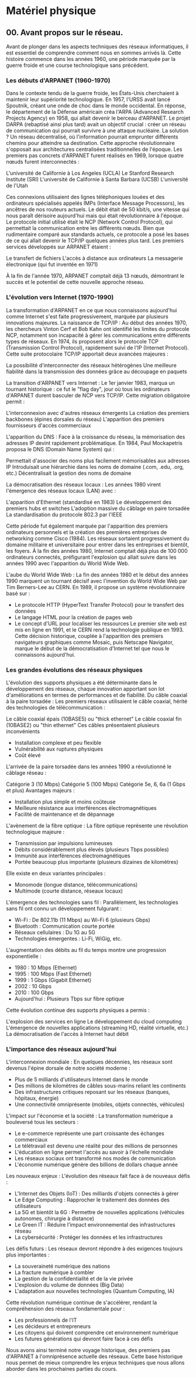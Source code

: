 # Matériel physique

## 00. Avant propos sur le réseau.

Avant de plonger dans les aspects techniques des réseaux informatiques, il est essentiel de comprendre comment nous en sommes arrivés là. Cette histoire commence dans les années 1960, une période marquée par la guerre froide et une course technologique sans précédent.

### Les débuts d'ARPANET (1960-1970)

Dans le contexte tendu de la guerre froide, les États-Unis cherchaient à maintenir leur supériorité technologique. En 1957, l'URSS avait lancé Spoutnik, créant une onde de choc dans le monde occidental. En réponse, le département de la Défense américain créa l'ARPA (Advanced Research Projects Agency) en 1958, qui allait devenir le berceau d'ARPANET.
Le projet DARPA (rebaptisé ainsi plus tard) avait un objectif crucial : créer un réseau de communication qui pourrait survivre à une attaque nucléaire. La solution ? Un réseau décentralisé, où l'information pourrait emprunter différents chemins pour atteindre sa destination. Cette approche révolutionnaire s'opposait aux architectures centralisées traditionnelles de l'époque.
Les premiers pas concrets d'ARPANET furent réalisés en 1969, lorsque quatre nœuds furent interconnectés :

L'université de Californie à Los Angeles (UCLA)
Le Stanford Research Institute (SRI)
L'université de Californie à Santa Barbara (UCSB)
L'université de l'Utah

Ces connexions utilisaient des lignes téléphoniques louées et des ordinateurs spécialisés appelés IMPs (Interface Message Processors), les ancêtres de nos routeurs actuels. Le débit était de 50 kbit/s, une vitesse qui nous paraît dérisoire aujourd'hui mais qui était révolutionnaire à l'époque.
Le protocole initial utilisé était le NCP (Network Control Protocol), qui permettait la communication entre les différents nœuds. Bien que rudimentaire comparé aux standards actuels, ce protocole a posé les bases de ce qui allait devenir le TCP/IP quelques années plus tard.
Les premiers services développés sur ARPANET étaient :

Le transfert de fichiers
L'accès à distance aux ordinateurs
La messagerie électronique (qui fut inventée en 1971)

À la fin de l'année 1970, ARPANET comptait déjà 13 nœuds, démontrant le succès et le potentiel de cette nouvelle approche réseau.

### L'évolution vers Internet (1970-1990)

La transformation d'ARPANET en ce que nous connaissons aujourd'hui comme Internet s'est faite progressivement, marquée par plusieurs innovations majeures.
La naissance de TCP/IP :
Au début des années 1970, les chercheurs Vinton Cerf et Bob Kahn ont identifié les limites du protocole NCP, notamment son incapacité à gérer les communications entre différents types de réseaux. En 1974, ils proposent alors le protocole TCP (Transmission Control Protocol), rapidement suivi de l'IP (Internet Protocol). Cette suite protocolaire TCP/IP apportait deux avancées majeures :

La possibilité d'interconnecter des réseaux hétérogènes
Une meilleure fiabilité dans la transmission des données grâce au découpage en paquets

La transition d'ARPANET vers Internet :
Le 1er janvier 1983, marqua un tournant historique : ce fut le "flag day", jour où tous les ordinateurs d'ARPANET durent basculer de NCP vers TCP/IP. Cette migration obligatoire permit :

L'interconnexion avec d'autres réseaux émergents
La création des premiers backbones (épines dorsales du réseau)
L'apparition des premiers fournisseurs d'accès commerciaux

L'apparition du DNS :
Face à la croissance du réseau, la mémorisation des adresses IP devint rapidement problématique. En 1984, Paul Mockapetris proposa le DNS (Domain Name System) qui :

Permettait d'associer des noms plus facilement mémorisables aux adresses IP
Introduisait une hiérarchie dans les noms de domaine (.com, .edu, .org, etc.)
Décentralisait la gestion des noms de domaine

La démocratisation des réseaux locaux :
Les années 1980 virent l'émergence des réseaux locaux (LAN) avec :

L'apparition d'Ethernet (standardisé en 1983)
Le développement des premiers hubs et switches
L'adoption massive du câblage en paire torsadée
La standardisation du protocole 802.3 par l'IEEE

Cette période fut également marquée par l'apparition des premiers ordinateurs personnels et la création des premières entreprises de networking comme Cisco (1984). Les réseaux sortaient progressivement du domaine militaire et universitaire pour entrer dans les entreprises et bientôt, les foyers.
À la fin des années 1980, Internet comptait déjà plus de 100 000 ordinateurs connectés, préfigurant l'explosion qui allait suivre dans les années 1990 avec l'apparition du World Wide Web.

L'aube du World Wide Web :
La fin des années 1980 et le début des années 1990 marquent un tournant décisif avec l'invention du World Wide Web par Tim Berners-Lee au CERN. En 1989, il propose un système révolutionnaire basé sur :

- Le protocole HTTP (HyperText Transfer Protocol) pour le transfert des données
- Le langage HTML pour la création de pages web
- Le concept d'URL pour localiser les ressources
Le premier site web est mis en ligne en 1991, et le CERN rend la technologie publique en 1993. Cette décision historique, couplée à l'apparition des premiers navigateurs graphiques comme Mosaic, puis Netscape Navigator, marque le début de la démocratisation d'Internet tel que nous le connaissons aujourd'hui.

### Les grandes évolutions des réseaux physiques

L'évolution des supports physiques a été déterminante dans le développement des réseaux, chaque innovation apportant son lot d'améliorations en termes de performances et de fiabilité.
Du câble coaxial à la paire torsadée :
Les premiers réseaux utilisaient le câble coaxial, hérité des technologies de télécommunication :

Le câble coaxial épais (10BASE5) ou "thick ethernet"
Le câble coaxial fin (10BASE2) ou "thin ethernet"
Ces câbles présentaient plusieurs inconvénients

- Installation complexe et peu flexible
- Vulnérabilité aux ruptures physiques
- Coût élevé

L'arrivée de la paire torsadée dans les années 1990 a révolutionné le câblage réseau :

Catégorie 3 (10 Mbps)
Catégorie 5 (100 Mbps)
Catégorie 5e, 6, 6a (1 Gbps et plus)
Avantages majeurs :

- Installation plus simple et moins coûteuse
- Meilleure résistance aux interférences électromagnétiques
- Facilité de maintenance et de dépannage

L'avènement de la fibre optique :
La fibre optique représente une révolution technologique majeure :

- Transmission par impulsions lumineuses
- Débits considérablement plus élevés (plusieurs Tbps possibles)
- Immunité aux interférences électromagnétiques
- Portée beaucoup plus importante (plusieurs dizaines de kilomètres)

Elle existe en deux variantes principales :

- Monomode (longue distance, télécommunications)
- Multimode (courte distance, réseaux locaux)

L'émergence des technologies sans fil :
Parallèlement, les technologies sans fil ont connu un développement fulgurant :

- Wi-Fi : De 802.11b (11 Mbps) au Wi-Fi 6 (plusieurs Gbps)
- Bluetooth : Communication courte portée
- Réseaux cellulaires : Du 1G au 5G
- Technologies émergentes : Li-Fi, WiGig, etc.

L'augmentation des débits au fil du temps montre une progression exponentielle :

- 1980 : 10 Mbps (Ethernet)
- 1995 : 100 Mbps (Fast Ethernet)
- 1999 : 1 Gbps (Gigabit Ethernet)
- 2002 : 10 Gbps
- 2010 : 100 Gbps
- Aujourd'hui : Plusieurs Tbps sur fibre optique

Cette évolution continue des supports physiques a permis :

L'explosion des services en ligne
Le développement du cloud computing
L'émergence de nouvelles applications (streaming HD, réalité virtuelle, etc.)
La démocratisation de l'accès à Internet haut débit

### L'importance des réseaux aujourd'hui

L'interconnexion mondiale :
En quelques décennies, les réseaux sont devenus l'épine dorsale de notre société moderne :

- Plus de 5 milliards d'utilisateurs Internet dans le monde
- Des millions de kilomètres de câbles sous-marins reliant les continents
- Des infrastructures critiques reposant sur les réseaux (banques, hôpitaux, énergie)
- Une connectivité omniprésente (mobiles, objets connectés, véhicules)

L'impact sur l'économie et la société :
La transformation numérique a bouleversé tous les secteurs :

- Le e-commerce représente une part croissante des échanges commerciaux
- Le télétravail est devenu une réalité pour des millions de personnes
- L'éducation en ligne permet l'accès au savoir à l'échelle mondiale
- Les réseaux sociaux ont transformé nos modes de communication
- L'économie numérique génère des billions de dollars chaque année

Les nouveaux enjeux :
L'évolution des réseaux fait face à de nouveaux défis :

- L'Internet des Objets (IoT) : Des milliards d'objets connectés à gérer
- Le Edge Computing : Rapprocher le traitement des données des utilisateurs
- La 5G et bientôt la 6G : Permettre de nouvelles applications (véhicules autonomes, chirurgie à distance)
- Le Green IT : Réduire l'impact environnemental des infrastructures réseau
- La cybersécurité : Protéger les données et les infrastructures

Les défis futurs :
Les réseaux devront répondre à des exigences toujours plus importantes :

- La souveraineté numérique des nations
- La fracture numérique à combler
- La gestion de la confidentialité et de la vie privée
- L'explosion du volume de données (Big Data)
- L'adaptation aux nouvelles technologies (Quantum Computing, IA)

Cette révolution numérique continue de s'accélérer, rendant la compréhension des réseaux fondamentale pour :

- Les professionnels de l'IT
- Les décideurs et entrepreneurs
- Les citoyens qui doivent comprendre cet environnement numérique
- Les futures générations qui devront faire face à ces défis

Nous avons ainsi terminé notre voyage historique, des premiers pas d'ARPANET à l'omniprésence actuelle des réseaux. Cette base historique nous permet de mieux comprendre les enjeux techniques que nous allons aborder dans les prochaines parties du cours.